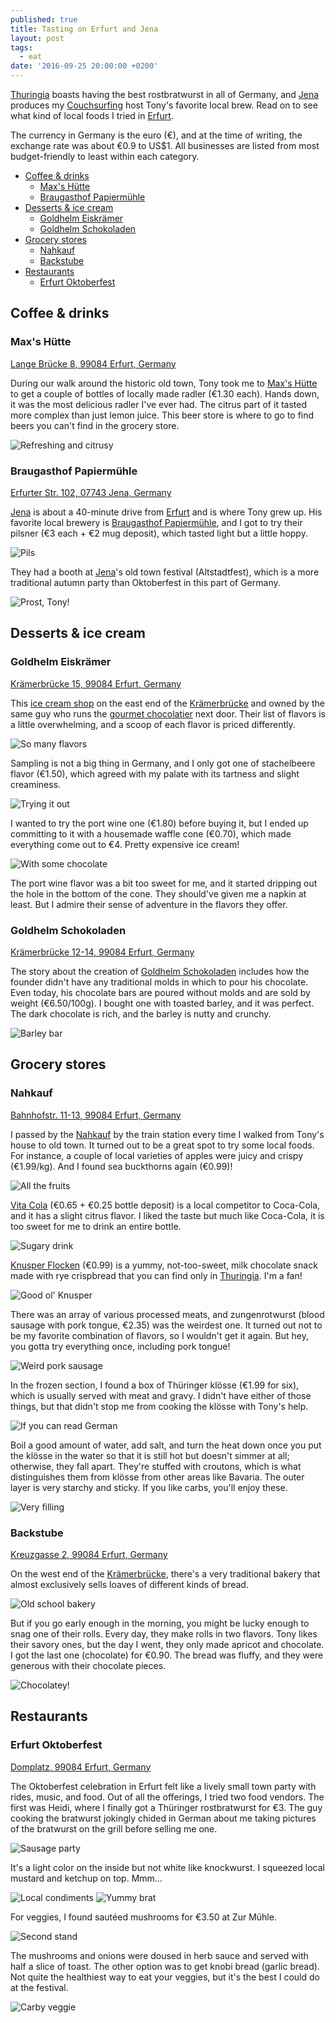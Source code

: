 ```yaml
---
published: true
title: Tasting on Erfurt and Jena
layout: post
tags:
  - eat
date: '2016-09-25 20:00:00 +0200'
---
```

[Thuringia][thuringia] boasts having the best rostbratwurst in all of Germany, and [Jena][jena] produces my [Couchsurfing][cs] host Tony's favorite local brew. Read on to see what kind of local foods I tried in [Erfurt][erfurt].

<!--more-->

The currency in Germany is the euro (€), and at the time of writing, the exchange rate was about €0.9 to US$1. All businesses are listed from most budget-friendly to least within each category.

* [Coffee & drinks](#coffee--drinks)
  * [Max's Hütte](#maxs-htte)
  * [Braugasthof Papiermühle](#braugasthof-papiermhle)
* [Desserts & ice cream](#desserts--ice-cream)
  * [Goldhelm Eiskrämer](#goldhelm-eiskrmer)
  * [Goldhelm Schokoladen](#goldhelm-schokoladen)
* [Grocery stores](#grocery-stores)
  * [Nahkauf](#nahkauf)
  * [Backstube](#backstube)
* [Restaurants](#restaurants)
  * [Erfurt Oktoberfest](#erfurt-oktoberfest)

## Coffee & drinks

### Max's Hütte

[Lange Brücke 8, 99084 Erfurt, Germany](https://goo.gl/maps/3P8SouVeRQG2)

During our walk around the historic old town, Tony took me to [Max's Hütte](https://www.facebook.com/maxshuette) to get a couple of bottles of locally made radler (€1.30 each). Hands down, it was the most delicious radler I've ever had. The citrus part of it tasted more complex than just lemon juice. This beer store is where to go to find beers you can't find in the grocery store.

![Refreshing and citrusy]({{site.baseurl}}/images/2016/10/25/tasting-on-erfurt-and-jena/maxshutte-radler.jpg)

### Braugasthof Papiermühle

[Erfurter Str. 102, 07743 Jena, Germany](https://maps.google.com/?q=Hotel%20%26%20Braugasthof%20Papierm%C3%BChle%2C%20Erfurter%20Str.%20102%2C%2007743%20Jena%2C%20Germany&ftid=0x47a6a880b9b4fb5b:0x36da358cb94e013e&hl=en-US&gl=us)

[Jena][jena] is about a 40-minute drive from [Erfurt][erfurt] and is where Tony grew up. His favorite local brewery is [Braugasthof Papiermühle](http://www.jenaer-bier.de/brauerei.html), and I got to try their pilsner (€3 each + €2 mug deposit), which tasted light but a little hoppy.

![Pils]({{site.baseurl}}/images/2016/10/25/tasting-on-erfurt-and-jena/jena-beer.jpg)

They had a booth at [Jena][jena]'s old town festival (Altstadtfest), which is a more traditional autumn party than Oktoberfest in this part of Germany.

![Prost, Tony!]({{site.baseurl}}/images/2016/10/25/tasting-on-erfurt-and-jena/jena-tonyme.jpg)

## Desserts & ice cream

### Goldhelm Eiskrämer

[Krämerbrücke 15, 99084 Erfurt, Germany](https://goo.gl/maps/Sp36txpnCLk)

This [ice cream shop](http://www.goldhelm-schokolade.com/oeffnungszeiten) on the east end of the [Krämerbrücke][kramerbrucke] and owned by the same guy who runs the [gourmet chocolatier][goldhelm-schokoladen] next door. Their list of flavors is a little overwhelming, and a scoop of each flavor is priced differently.

![So many flavors]({{site.baseurl}}/images/2016/10/25/tasting-on-erfurt-and-jena/eiskramer-menu.jpg)

Sampling is not a big thing in Germany, and I only got one of stachelbeere flavor (€1.50), which agreed with my palate with its tartness and slight creaminess.

![Trying it out]({{site.baseurl}}/images/2016/10/25/tasting-on-erfurt-and-jena/eiskramer-sample.jpg)

I wanted to try the port wine one (€1.80) before buying it, but I ended up committing to it with a housemade waffle cone (€0.70), which made everything come out to €4. Pretty expensive ice cream!

![With some chocolate]({{site.baseurl}}/images/2016/10/25/tasting-on-erfurt-and-jena/eiskramer-cone.jpg)

The port wine flavor was a bit too sweet for me, and it started dripping out the hole in the bottom of the cone. They should've given me a napkin at least. But I admire their sense of adventure in the flavors they offer.

### Goldhelm Schokoladen

[Krämerbrücke 12-14, 99084 Erfurt, Germany](https://maps.google.com/?q=Goldhelm%20Schokoladen%20Manufaktur%2C%20Kr%C3%A4merbr%C3%BCcke%2012-14%2C%2099084%20Erfurt%2C%20Germany&ftid=0x47a472bdf55b10a7:0x64efb262068fbf5&hl=en-US&gl=us)

The story about the creation of [Goldhelm Schokoladen](https://www.goldhelm-schokolade.com/schokolade/) includes how the founder didn't have any traditional molds in which to pour his chocolate. Even today, his chocolate bars are poured without molds and are sold by weight (€6.50/100g). I bought one with toasted barley, and it was perfect. The dark chocolate is rich, and the barley is nutty and crunchy.

![Barley bar]({{site.baseurl}}/images/2016/10/25/tasting-on-erfurt-and-jena/schokoladen-bar.jpg)

## Grocery stores

### Nahkauf

[Bahnhofstr. 11-13, 99084 Erfurt, Germany](https://goo.gl/maps/WmSZizU8pGK2)

I passed by the [Nahkauf](https://www.nahkauf.de) by the train station every time I walked from Tony's house to old town. It turned out to be a great spot to try some local foods. For instance, a couple of local varieties of apples were juicy and crispy (€1.99/kg). And I found sea buckthorns again (€0.99)!

![All the fruits]({{site.baseurl}}/images/2016/10/25/tasting-on-erfurt-and-jena/nahkauf-produce.jpg)

[Vita Cola](https://en.wikipedia.org/wiki/Vita_Cola) (€0.65 + €0.25 bottle deposit) is a local competitor to Coca-Cola, and it has a slight citrus flavor. I liked the taste but much like Coca-Cola, it is too sweet for me to drink an entire bottle.

![Sugary drink]({{site.baseurl}}/images/2016/10/25/tasting-on-erfurt-and-jena/nahkauf-cola.jpg)

[Knusper Flocken](http://www.zetti.de/home/knusperflocken/vollmilchschokolade/) (€0.99) is a yummy, not-too-sweet, milk chocolate snack made with rye crispbread that you can find only in [Thuringia][thuringia]. I'm a fan!

![Good ol' Knusper]({{site.baseurl}}/images/2016/10/25/tasting-on-erfurt-and-jena/nahkauf-knusper.jpg)

There was an array of various processed meats, and zungenrotwurst (blood sausage with pork tongue, €2.35) was the weirdest one. It turned out not to be my favorite combination of flavors, so I wouldn't get it again. But hey, you gotta try everything once, including pork tongue!

![Weird pork sausage]({{site.baseurl}}/images/2016/10/25/tasting-on-erfurt-and-jena/nahkauf-tongue.jpg)

In the frozen section, I found a box of Thüringer klösse (€1.99 for six), which is usually served with meat and gravy. I didn't have either of those things, but that didn't stop me from cooking the klösse with Tony's help.

![If you can read German]({{site.baseurl}}/images/2016/10/25/tasting-on-erfurt-and-jena/nahkauf-klossebox.jpg)

Boil a good amount of water, add salt, and turn the heat down once you put the klösse in the water so that it is still hot but doesn't simmer at all; otherwise, they fall apart. They're stuffed with croutons, which is what distinguishes them from klösse from other areas like Bavaria. The outer layer is very starchy and sticky. If you like carbs, you'll enjoy these.

![Very filling]({{site.baseurl}}/images/2016/10/25/tasting-on-erfurt-and-jena/nahkauf-klosse.jpg)

### Backstube

[Kreuzgasse 2, 99084 Erfurt, Germany](https://goo.gl/maps/Y1ixF9dUn6G2)

On the west end of the [Krämerbrücke][kramerbrucke], there's a very traditional bakery that almost exclusively sells loaves of different kinds of bread.

![Old school bakery]({{site.baseurl}}/images/2016/10/25/tasting-on-erfurt-and-jena/backstube-bread.jpg)

But if you go early enough in the morning, you might be lucky enough to snag one of their rolls. Every day, they make rolls in two flavors. Tony likes their savory ones, but the day I went, they only made apricot and chocolate. I got the last one (chocolate) for €0.90. The bread was fluffy, and they were generous with their chocolate pieces.

![Chocolatey!]({{site.baseurl}}/images/2016/10/25/tasting-on-erfurt-and-jena/backstube-roll.jpg)

## Restaurants

### Erfurt Oktoberfest

[Domplatz, 99084 Erfurt, Germany](https://goo.gl/maps/PDDzf5eQiCR2)

The Oktoberfest celebration in Erfurt felt like a lively small town party with rides, music, and food. Out of all the offerings, I tried two food vendors. The first was Heidi, where I finally got a Thüringer rostbratwurst for €3. The guy cooking the bratwurst jokingly chided in German about me taking pictures of the bratwurst on the grill before selling me one.

![Sausage party]({{site.baseurl}}/images/2016/10/25/tasting-on-erfurt-and-jena/oktoberfest-grill.jpg)

It's a light color on the inside but not white like knockwurst. I squeezed local mustard and ketchup on top. Mmm…

![Local condiments]({{site.baseurl}}/images/2016/10/25/tasting-on-erfurt-and-jena/oktoberfest-condiments.jpg)
![Yummy brat]({{site.baseurl}}/images/2016/10/25/tasting-on-erfurt-and-jena/oktoberfest-bratwurst.jpg)

For veggies, I found sautéed mushrooms for €3.50 at Zur Mühle.

![Second stand]({{site.baseurl}}/images/2016/10/25/tasting-on-erfurt-and-jena/oktoberfest-zurmuhle.jpg)

The mushrooms and onions were doused in herb sauce and served with half a slice of toast. The other option was to get knobi bread (garlic bread). Not quite the healthiest way to eat your veggies, but it's the best I could do at the festival.

![Carby veggie]({{site.baseurl}}/images/2016/10/25/tasting-on-erfurt-and-jena/oktoberfest-mushrooms.jpg)

[cs]: https://www.couchsurfing.com
[erfurt]: https://en.wikipedia.org/wiki/Erfurt
[goldhelm-schokoladen]: #goldhelm-schokoladen
[jena]: https://en.wikipedia.org/wiki/Jena
[kramerbrucke]: /sights-of-erfurt#krmerbrcke
[thuringia]: https://en.wikipedia.org/wiki/Thuringia
